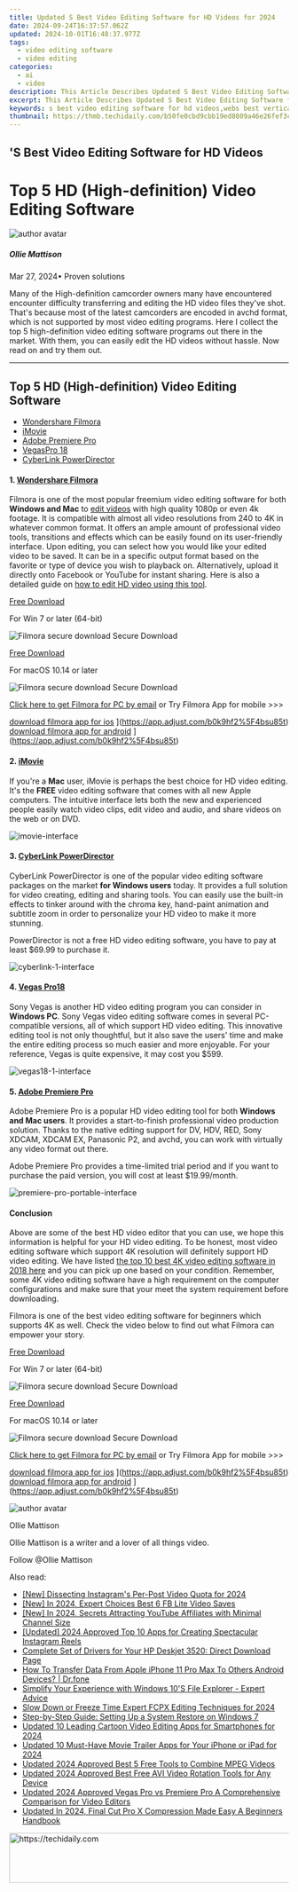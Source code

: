 ```yaml
---
title: Updated S Best Video Editing Software for HD Videos for 2024
date: 2024-09-24T16:37:57.062Z
updated: 2024-10-01T16:48:37.977Z
tags: 
  - video editing software
  - video editing
categories: 
  - ai
  - video
description: This Article Describes Updated S Best Video Editing Software for HD Videos for 2024
excerpt: This Article Describes Updated S Best Video Editing Software for HD Videos for 2024
keywords: s best video editing software for hd videos,webs best vertical video editing software updated 2023,the best free video editing software for mp4 files updated,best zero cost video editing software for gamers 2024 update,the best free video editing software for 4k videos 2024 update,best video editing software for beginners 2024 freepaid,easy video editing for starters best free and paid software 2024
thumbnail: https://thmb.techidaily.com/b50fe0cbd9cbb19ed8809a46e26fef3c1e35eecf8f5029c9276b28fff4f6f7be.jpg
---
```


## 'S Best Video Editing Software for HD Videos

# Top 5 HD (High-definition) Video Editing Software

![author avatar](https://images.wondershare.com/filmora/article-images/ollie-mattison.jpg)

##### Ollie Mattison

 Mar 27, 2024• Proven solutions

Many of the High-definition camcorder owners many have encountered encounter difficulty transferring and editing the HD video files they've shot. That's because most of the latest camcorders are encoded in avchd format, which is not supported by most video editing programs. Here I collect the top 5 high-definition video editing software programs out there in the market. With them, you can easily edit the HD videos without hassle. Now read on and try them out.

---

## Top 5 HD (High-definition) Video Editing Software

* [Wondershare Filmora](#tab%5F01)
* [iMovie](#tab%5F02)
* [Adobe Premiere Pro](#tab%5F03)
* [VegasPro 18](#tab%5F04)
* [CyberLink PowerDirector](#tab%5F05)

#### 1\. [Wondershare Filmora](https://tools.techidaily.com/wondershare/filmora/download/)

Filmora is one of the most popular freemium video editing software for both   **Windows and Mac** to [edit videos](https://tools.techidaily.com/wondershare/filmora/download/) with high quality 1080p or even 4k footage. It is compatible with almost all video resolutions from 240 to 4K in whatever common format. It offers an ample amount of professional video tools, transitions and effects which can be easily found on its user-friendly interface. Upon editing, you can select how you would like your edited video to be saved. It can be in a specific output format based on the favorite or type of device you wish to playback on. Alternatively, upload it directly onto Facebook or YouTube for instant sharing. Here is also a detailed guide on [how to edit HD video using this tool](https://tools.techidaily.com/wondershare/filmora/download/).

[Free Download](https://tools.techidaily.com/wondershare/filmora/download/)

For Win 7 or later (64-bit)

![Filmora secure download](https://images.wondershare.com/filmora/images/store/secure.png) Secure Download

[Free Download](https://tools.techidaily.com/wondershare/filmora/download/)

For macOS 10.14 or later

![Filmora secure download](https://images.wondershare.com/filmora/images/store/secure.png) Secure Download

[Click here to get Filmora for PC by email](https://tools.techidaily.com/wondershare/filmora/download/)
or Try Filmora App for mobile >>>

[download filmora app for ios](https://images.wondershare.com/filmorago/article-common/app_store.svg) ](https://app.adjust.com/b0k9hf2%5F4bsu85t) [download filmora app for android](https://images.wondershare.com/filmorago/article-common/google_play.svg) ](https://app.adjust.com/b0k9hf2%5F4bsu85t)

#### 2\. [iMovie](http://www.apple.com/mac/imovie/)

If you're a **Mac** user, iMovie is perhaps the best choice for HD video editing. It's the **FREE** video editing software that comes with all new Apple computers. The intuitive interface lets both the new and experienced people easily watch video clips, edit video and audio, and share videos on the web or on DVD.

![imovie-interface](https://tools.techidaily.com/wondershare/filmora/download/)

#### 3\. [CyberLink PowerDirector](http://www.cyberlink.com/products/powerdirector-ultra/features%5Fen%5FUS.html)

CyberLink PowerDirector is one of the popular video editing software packages on the market **for Windows users** today. It provides a full solution for video creating, editing and sharing tools. You can easily use the built-in effects to tinker around with the chroma key, hand-paint animation and subtitle zoom in order to personalize your HD video to make it more stunning.

PowerDirector is not a free HD video editing software, you have to pay at least $69.99 to purchase it.

![cyberlink-1-interface](https://tools.techidaily.com/wondershare/filmora/download/)

#### 4\. [Vegas Pro18](http://www.sonycreativesoftware.com/vegassoftware)

Sony Vegas is another HD video editing program you can consider in **Windows PC**. Sony Vegas video editing software comes in several PC-compatible versions, all of which support HD video editing. This innovative editing tool is not only thoughtful, but it also save the users' time and make the entire editing process so much easier and more enjoyable. For your reference, Vegas is quite expensive, it may cost you $599.

![vegas18-1-interface](https://tools.techidaily.com/wondershare/filmora/download/)

#### 5\. [Adobe Premiere Pro](https://www.adobe.com/products/premiere.html)

Adobe Premiere Pro is a popular HD video editing tool for both   **Windows and Mac users**. It provides a start-to-finish professional video production solution. Thanks to the native editing support for DV, HDV, RED, Sony XDCAM, XDCAM EX, Panasonic P2, and avchd, you can work with virtually any video format out there.

Adobe Premiere Pro provides a time-limited trial period and if you want to purchase the paid version, you will cost at least $19.99/month.

![premiere-pro-portable-interface](https://tools.techidaily.com/wondershare/filmora/download/)

#### **Conclusion**

Above are some of the best HD video editor that you can use, we hope this information is helpful for your HD video editing. To be honest, most video editing software which support 4K resolution will definitely support HD video editing. We have listed [the top 10 best 4K video editing software in 2018 here](https://tools.techidaily.com/wondershare/filmora/download/) and you can pick up one based on your condition. Remember, some 4K video editing software have a high requirement on the computer configurations and make sure that your meet the system requirement before downloading.

Filmora is one of the best video editing software for beginners which supports 4K as well. Check the video below to find out what Filmora can empower your story.

[Free Download](https://tools.techidaily.com/wondershare/filmora/download/)

For Win 7 or later (64-bit)

![Filmora secure download](https://images.wondershare.com/filmora/images/store/secure.png) Secure Download

[Free Download](https://tools.techidaily.com/wondershare/filmora/download/)

For macOS 10.14 or later

![Filmora secure download](https://images.wondershare.com/filmora/images/store/secure.png) Secure Download

[Click here to get Filmora for PC by email](https://tools.techidaily.com/wondershare/filmora/download/)
or Try Filmora App for mobile >>>

[download filmora app for ios](https://images.wondershare.com/filmorago/article-common/app_store.svg) ](https://app.adjust.com/b0k9hf2%5F4bsu85t) [download filmora app for android](https://images.wondershare.com/filmorago/article-common/google_play.svg) ](https://app.adjust.com/b0k9hf2%5F4bsu85t)

![author avatar](https://images.wondershare.com/filmora/article-images/ollie-mattison.jpg)

Ollie Mattison

Ollie Mattison is a writer and a lover of all things video.

Follow @Ollie Mattison

<ins class="adsbygoogle"
      style="display:block"
      data-ad-client="ca-pub-7571918770474297"
      data-ad-slot="8358498916"
      data-ad-format="auto"
      data-full-width-responsive="true"></ins>

<span class="atpl-alsoreadstyle">Also read:</span>
<div><ul>
<li><a href="https://instagram-clips.techidaily.com/new-dissecting-instagrams-per-post-video-quota-for-2024/"><u>[New] Dissecting Instagram's Per-Post Video Quota for 2024</u></a></li>
<li><a href="https://facebook-video-recording.techidaily.com/new-in-2024-expert-choices-best-6-fb-lite-video-saves/"><u>[New] In 2024, Expert Choices Best 6 FB Lite Video Saves</u></a></li>
<li><a href="https://youtube-data.techidaily.com/n-2024-secrets-attracting-youtube-affiliates-with-minimal-channel-size/"><u>[New] In 2024, Secrets Attracting YouTube Affiliates with Minimal Channel Size</u></a></li>
<li><a href="https://instagram-videos.techidaily.com/updated-2024-approved-top-10-apps-for-creating-spectacular-instagram-reels/"><u>[Updated] 2024 Approved Top 10 Apps for Creating Spectacular Instagram Reels</u></a></li>
<li><a href="https://win-dash.techidaily.com/complete-set-of-drivers-for-your-hp-deskjet-3520-direct-download-page/"><u>Complete Set of Drivers for Your HP Deskjet 3520: Direct Download Page</u></a></li>
<li><a href="https://techidaily.com/how-to-transfer-data-from-apple-iphone-11-pro-max-to-others-android-devices-drfone-by-drfone-transfer-data-from-ios-transfer-data-from-ios/"><u>How To Transfer Data From Apple iPhone 11 Pro Max To Others Android Devices? | Dr.fone</u></a></li>
<li><a href="https://common-error.techidaily.com/simplify-your-experience-with-windows-10s-file-explorer-expert-advice/"><u>Simplify Your Experience with Windows 10'S File Explorer - Expert Advice</u></a></li>
<li><a href="https://smart-video-editing.techidaily.com/slow-down-or-freeze-time-expert-fcpx-editing-techniques-for-2024/"><u>Slow Down or Freeze Time Expert FCPX Editing Techniques for 2024</u></a></li>
<li><a href="https://tech-recovery.techidaily.com/step-by-step-guide-setting-up-a-system-restore-on-windows-7/"><u>Step-by-Step Guide: Setting Up a System Restore on Windows 7</u></a></li>
<li><a href="https://smart-video-editing.techidaily.com/updated-10-leading-cartoon-video-editing-apps-for-smartphones-for-2024/"><u>Updated 10 Leading Cartoon Video Editing Apps for Smartphones for 2024</u></a></li>
<li><a href="https://smart-video-editing.techidaily.com/updated-10-must-have-movie-trailer-apps-for-your-iphone-or-ipad-for-2024/"><u>Updated 10 Must-Have Movie Trailer Apps for Your iPhone or iPad for 2024</u></a></li>
<li><a href="https://smart-video-editing.techidaily.com/updated-2024-approved-best-5-free-tools-to-combine-mpeg-videos/"><u>Updated 2024 Approved Best 5 Free Tools to Combine MPEG Videos</u></a></li>
<li><a href="https://smart-video-editing.techidaily.com/updated-2024-approved-best-free-avi-video-rotation-tools-for-any-device/"><u>Updated 2024 Approved Best Free AVI Video Rotation Tools for Any Device</u></a></li>
<li><a href="https://smart-video-editing.techidaily.com/updated-2024-approved-vegas-pro-vs-premiere-pro-a-comprehensive-comparison-for-video-editors/"><u>Updated 2024 Approved Vegas Pro vs Premiere Pro A Comprehensive Comparison for Video Editors</u></a></li>
<li><a href="https://smart-video-editing.techidaily.com/updated-in-2024-final-cut-pro-x-compression-made-easy-a-beginners-handbook/"><u>Updated In 2024, Final Cut Pro X Compression Made Easy A Beginners Handbook</u></a></li>
</ul></div>

<!-- affiliate ads begin -->
<a href="https://appsumo.8odi.net/c/5597632/2144282/7443" target="_top" id="2144282">
  <img src="//a.impactradius-go.com/display-ad/7443-2144282" border="0" alt="https://techidaily.com" width="728" height="90"/>
</a>
<img height="0" width="0" src="https://appsumo.8odi.net/i/5597632/2144282/7443" style="position:absolute;visibility:hidden;" border="0" />
<!-- affiliate ads end -->

